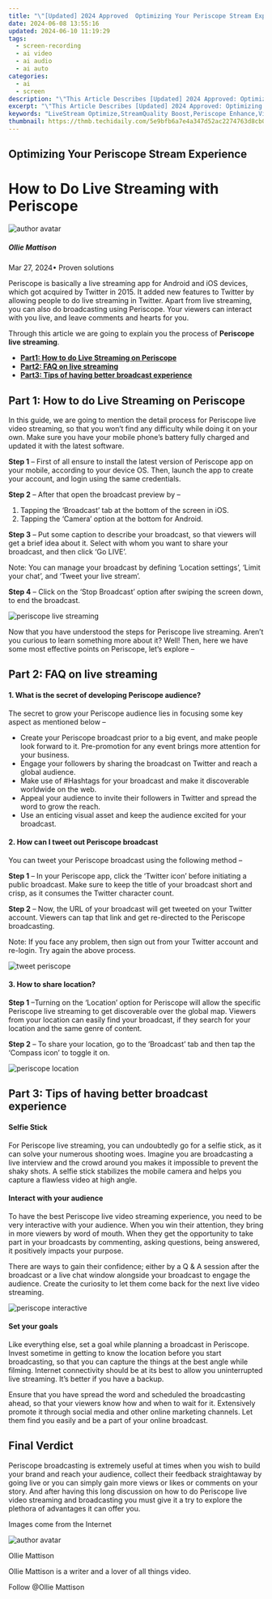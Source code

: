 ```yaml
---
title: "\"[Updated] 2024 Approved  Optimizing Your Periscope Stream Experience\""
date: 2024-06-08 13:55:16
updated: 2024-06-10 11:19:29
tags: 
  - screen-recording
  - ai video
  - ai audio
  - ai auto
categories: 
  - ai
  - screen
description: "\"This Article Describes [Updated] 2024 Approved: Optimizing Your Periscope Stream Experience\""
excerpt: "\"This Article Describes [Updated] 2024 Approved: Optimizing Your Periscope Stream Experience\""
keywords: "LiveStream Optimize,StreamQuality Boost,Periscope Enhance,ViewersEngage Tips,Improve Stream Visibility,Elevate Streaming Quality,Optimal Stream Experience"
thumbnail: https://thmb.techidaily.com/5e9bfb6a7e4a347d52ac2274763d8cb00a024229f1f3b2af38f5058bc81f8e98.jpg
---
```


## Optimizing Your Periscope Stream Experience

# How to Do Live Streaming with Periscope

![author avatar](https://images.wondershare.com/filmora/article-images/ollie-mattison.jpg)

##### Ollie Mattison

 Mar 27, 2024• Proven solutions

 Periscope is basically a live streaming app for Android and iOS devices, which got acquired by Twitter in 2015\. It added new features to Twitter by allowing people to do live streaming in Twitter. Apart from live streaming, you can also do broadcasting using Periscope. Your viewers can interact with you live, and leave comments and hearts for you.

 Through this article we are going to explain you the process of **Periscope live streaming**.

* [**Part1: How to do Live Streaming on Periscope**](#part1)
* [**Part2: FAQ on live streaming**](#part2)
* [**Part3: Tips of having better broadcast experience**](#part3)

## Part 1: How to do Live Streaming on Periscope

 In this guide, we are going to mention the detail process for Periscope live video streaming, so that you won’t find any difficulty while doing it on your own. Make sure you have your mobile phone’s battery fully charged and updated it with the latest software.

**Step 1** – First of all ensure to install the latest version of Periscope app on your mobile, according to your device OS. Then, launch the app to create your account, and login using the same credentials.

**Step 2** – After that open the broadcast preview by –

1. Tapping the ‘Broadcast’ tab at the bottom of the screen in iOS.
2. Tapping the ‘Camera’ option at the bottom for Android.

**Step 3** – Put some caption to describe your broadcast, so that viewers will get a brief idea about it. Select with whom you want to share your broadcast, and then click ‘Go LIVE’.

 Note: You can manage your broadcast by defining ‘Location settings’, ‘Limit your chat’, and ‘Tweet your live stream’.

**Step 4** – Click on the ‘Stop Broadcast’ option after swiping the screen down, to end the broadcast.

![periscope live streaming](https://images.wondershare.com/filmora/article-images/periscope-live-streaming.JPG)

 Now that you have understood the steps for Periscope live streaming. Aren’t you curious to learn something more about it? Well! Then, here we have some most effective points on Periscope, let’s explore –

## Part 2: FAQ on live streaming

#### 1\. What is the secret of developing Periscope audience?

 The secret to grow your Periscope audience lies in focusing some key aspect as mentioned below –

* Create your Periscope broadcast prior to a big event, and make people look forward to it. Pre-promotion for any event brings more attention for your business.
* Engage your followers by sharing the broadcast on Twitter and reach a global audience.
* Make use of #Hashtags for your broadcast and make it discoverable worldwide on the web.
* Appeal your audience to invite their followers in Twitter and spread the word to grow the reach.
* Use an enticing visual asset and keep the audience excited for your broadcast.

#### 2\. How can I tweet out Periscope broadcast

 You can tweet your Periscope broadcast using the following method –

**Step 1** – In your Periscope app, click the ‘Twitter icon’ before initiating a public broadcast. Make sure to keep the title of your broadcast short and crisp, as it consumes the Twitter character count.

**Step 2** – Now, the URL of your broadcast will get tweeted on your Twitter account. Viewers can tap that link and get re-directed to the Periscope broadcasting.

 Note: If you face any problem, then sign out from your Twitter account and re-login. Try again the above process.

![tweet periscope](https://images.wondershare.com/filmora/article-images/tweet-periscope.JPG)

#### 3\. How to share location?

**Step 1** –Turning on the ‘Location’ option for Periscope will allow the specific Periscope live streaming to get discoverable over the global map. Viewers from your location can easily find your broadcast, if they search for your location and the same genre of content.

**Step 2** – To share your location, go to the ‘Broadcast’ tab and then tap the ‘Compass icon’ to toggle it on.

![periscope location]( https://images.wondershare.com/filmora/article-images/periscope-share-location.JPG)

## Part 3: Tips of having better broadcast experience

#### Selfie Stick

 For Periscope live streaming, you can undoubtedly go for a selfie stick, as it can solve your numerous shooting woes. Imagine you are broadcasting a live interview and the crowd around you makes it impossible to prevent the shaky shots. A selfie stick stabilizes the mobile camera and helps you capture a flawless video at high angle.

#### Interact with your audience

 To have the best Periscope live video streaming experience, you need to be very interactive with your audience. When you win their attention, they bring in more viewers by word of mouth. When they get the opportunity to take part in your broadcasts by commenting, asking questions, being answered, it positively impacts your purpose.

 There are ways to gain their confidence; either by a Q & A session after the broadcast or a live chat window alongside your broadcast to engage the audience. Create the curiosity to let them come back for the next live video streaming.

![periscope interactive](https://images.wondershare.com/filmora/article-images/periscope-interactive.JPG)

#### Set your goals

 Like everything else, set a goal while planning a broadcast in Periscope. Invest sometime in getting to know the location before you start broadcasting, so that you can capture the things at the best angle while filming. Internet connectivity should be at its best to allow you uninterrupted live streaming. It’s better if you have a backup.

 Ensure that you have spread the word and scheduled the broadcasting ahead, so that your viewers know how and when to wait for it. Extensively promote it through social media and other online marketing channels. Let them find you easily and be a part of your online broadcast.

## Final Verdict

 Periscope broadcasting is extremely useful at times when you wish to build your brand and reach your audience, collect their feedback straightaway by going live or you can simply gain more views or likes or comments on your story. And after having this long discussion on how to do Periscope live video streaming and broadcasting you must give it a try to explore the plethora of advantages it can offer you.

 Images come from the Internet

![author avatar](https://images.wondershare.com/filmora/article-images/ollie-mattison.jpg)

Ollie Mattison

Ollie Mattison is a writer and a lover of all things video.

Follow @Ollie Mattison


<ins class="adsbygoogle"
     style="display:block"
     data-ad-format="autorelaxed"
     data-ad-client="ca-pub-7571918770474297"
     data-ad-slot="1223367746"></ins>



<ins class="adsbygoogle"
     style="display:block"
     data-ad-client="ca-pub-7571918770474297"
     data-ad-slot="8358498916"
     data-ad-format="auto"
     data-full-width-responsive="true"></ins>


